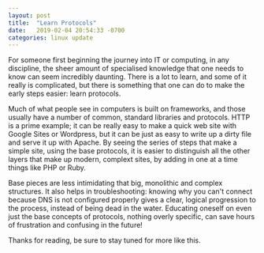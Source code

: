 ```yaml
---
layout: post
title:  "Learn Protocols"
date:   2019-02-04 20:54:33 -0700
categories: linux update
---
```


For someone first beginning the journey into IT or computing, in any discipline, the sheer amount of specialised knowledge that one needs to know can seem incredibly daunting. There is a lot to learn, and some of it really is complicated, but there is something that one can do to make the early steps easier: learn protocols.

Much of what people see in computers is built on frameworks, and those usually have a number of common, standard libraries and protocols. HTTP is a prime example; it can be really easy to make a quick web site with Google Sites or Wordpress, but it can be just as easy to write up a dirty file and serve it up with Apache. By seeing the series of steps that make a simple site, using the base protocols, it is easier to distinguish all the other layers that make up modern, complext sites, by adding in one at a time things like PHP or Ruby.

Base pieces are less intimidating that big, monolithic and complex structures. It also helps in troubleshooting: knowing why you can't connect because DNS is not configured properly gives a clear, logical progression to the process, instead of being dead in the water. Educating oneself on even just the base concepts of protocols, nothing overly specific, can save hours of frustration and confusing in the future!

Thanks for reading, be sure to stay tuned for more like this.